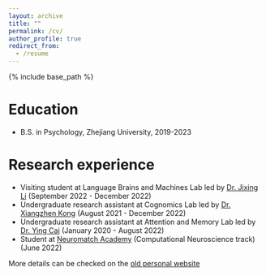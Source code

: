 ```yaml
---
layout: archive
title: ""
permalink: /cv/
author_profile: true
redirect_from:
  - /resume
---
```


{% include base_path %}

Education
======
* B.S. in Psychology, Zhejiang University, 2019-2023

Research experience
======
* Visiting student at Language Brains and Machines Lab led by <a href="https://scholars.cityu.edu.hk/en/persons/jixing-li(b06f2301-6298-4bd0-98f5-5be78d4a148e).html" target="_blank" rel="noopener">Dr. Jixing Li</a> (September 2022 - December 2022)
* Undergraduate research assistant at Cognomics Lab led by <a href="https://scholar.google.com/citations?user=AGsaPnQAAAAJ&hl=en" target="_blank" rel="noopener">Dr. Xiangzhen Kong</a> (August 2021 - December 2022)
* Undergraduate research assistant at Attention and Memory Lab led by <a href="https://scholar.google.com/citations?user=b5N1lhgAAAAJ" target="_blank" rel="noopener">Dr. Ying Cai</a> (January 2020 - August 2022)
* Student at <a href="https://neuromatch.io/courses/" target="_blank" rel="noopener">Neuromatch Academy</a> (Computational Neuroscience track) (June 2022)

  
More details can be checked on the <a href="https://onelyn.github.io" target="_blank" rel="noopener">old personal website</a>

